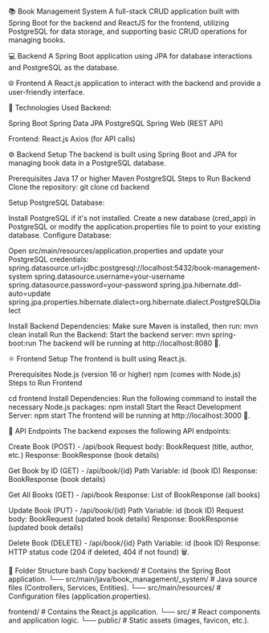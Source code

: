 📚 Book Management System
A full-stack CRUD application built with Spring Boot for the backend and ReactJS for the frontend, utilizing PostgreSQL for data storage, and supporting basic CRUD operations for managing books.

💻 Backend
A Spring Boot application using JPA for database interactions and PostgreSQL as the database.

🌐 Frontend
A React.js application to interact with the backend and provide a user-friendly interface.

🔧 Technologies Used
Backend:

Spring Boot
Spring Data JPA
PostgreSQL
Spring Web (REST API)

Frontend:
React.js
Axios (for API calls)


⚙️ Backend Setup
The backend is built using Spring Boot and JPA for managing book data in a PostgreSQL database.

Prerequisites
Java 17 or higher
Maven
PostgreSQL
Steps to Run Backend
Clone the repository:
git clone <repository-url>
cd backend

Setup PostgreSQL Database:

Install PostgreSQL if it's not installed.
Create a new database (cred_app) in PostgreSQL or modify the application.properties file to point to your existing database.
Configure Database:

Open src/main/resources/application.properties and update your PostgreSQL credentials:
spring.datasource.url=jdbc:postgresql://localhost:5432/book-management-system
spring.datasource.username=your-username
spring.datasource.password=your-password
spring.jpa.hibernate.ddl-auto=update
spring.jpa.properties.hibernate.dialect=org.hibernate.dialect.PostgreSQLDialect


Install Backend Dependencies:
Make sure Maven is installed, then run:
 mvn clean install
Run the Backend:
Start the backend server:
mvn spring-boot:run
The backend will be running at http://localhost:8080 🚀.

⚛️ Frontend Setup
The frontend is built using React.js.

Prerequisites
Node.js (version 16 or higher)
npm (comes with Node.js)
Steps to Run Frontend

cd frontend
Install Dependencies:
Run the following command to install the necessary Node.js packages:
npm install
Start the React Development Server:
npm start
The frontend will be running at http://localhost:3000 🌟.


🔌 API Endpoints
The backend exposes the following API endpoints:

Create Book (POST) - /api/book
Request body: BookRequest (title, author, etc.)
Response: BookResponse (book details)

Get Book by ID (GET) - /api/book/{id}
Path Variable: id (book ID)
Response: BookResponse (book details)

Get All Books (GET) - /api/book
Response: List of BookResponse (all books)

Update Book (PUT) - /api/book/{id}
Path Variable: id (book ID)
Request body: BookRequest (updated book details)
Response: BookResponse (updated book details)

Delete Book (DELETE) - /api/book/{id}
Path Variable: id (book ID)
Response: HTTP status code (204 if deleted, 404 if not found) 🗑️.

📁 Folder Structure
bash
Copy
backend/        # Contains the Spring Boot application.
└── src/main/java/book_management/_system/   # Java source files (Controllers, Services, Entities).
└── src/main/resources/                       # Configuration files (application.properties).

frontend/       # Contains the React.js application.
└── src/        # React components and application logic.
└── public/     # Static assets (images, favicon, etc.).


